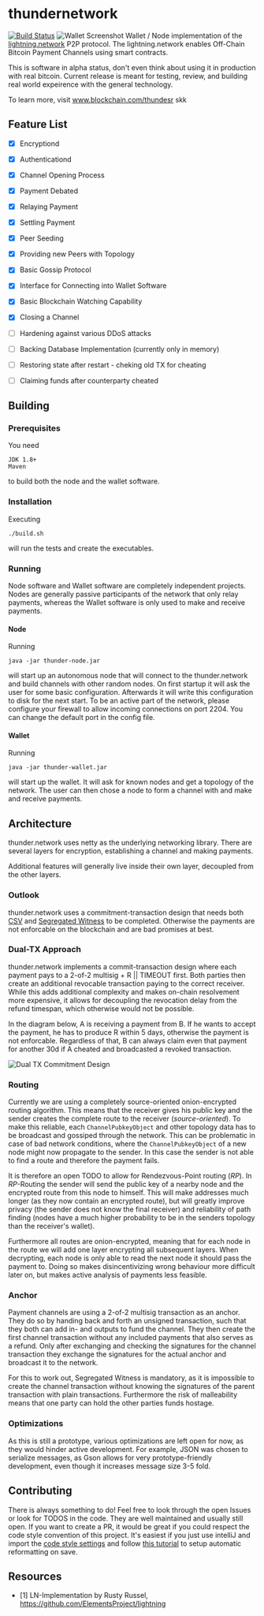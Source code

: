 # thundernetwork

[![Build Status](https://travis-ci.org/blockchain/thunder.svg?branch=master)](https://travis-ci.org/blockchain/thunder)
![Wallet Screenshot](docs/screenshot.png)
Wallet / Node implementation of the [lightning.network](http://lightning.network/) P2P protocol. The lightning.network enables Off-Chain Bitcoin Payment Channels using smart contracts.

This is software in alpha status, don't even think about using it in production with real bitcoin. Current release is meant for testing, review, and building real world expeirence with the general technology. 

To learn more, visit www.blockchain.com/thundesr skk

## Feature List
- [X] Encryptiond
- [X] Authenticationd 
- [X] Channel Opening Process 
- [X] Payment Debated
- [X] Relaying Payment
- [X] Settling Payment
- [X] Peer Seeding
- [X] Providing new Peers with Topology
- [X] Basic Gossip Protocol
- [X] Interface for Connecting into Wallet Software
- [X] Basic Blockchain Watching Capability
- [X] Closing a Channel
- [ ] Hardening against various DDoS attacks
- [ ] Backing Database Implementation (currently only in memory)
- [ ] Restoring state after restart - cheking old TX for cheating
- [ ] Claiming funds after counterparty cheated


## Building

### Prerequisites

You need
```
JDK 1.8+
Maven
```
to build both the node and the wallet software.

### Installation

Executing
```
./build.sh
```
will run the tests and create the executables.

### Running

Node software and Wallet software are completely independent projects. Nodes are generally passive participants of the network that only relay payments, whereas the Wallet software is only used to make and receive payments.

#### Node

Running
```
java -jar thunder-node.jar
```

will start up an autonomous node that will connect to the thunder.network and build channels with other random nodes. On first startup it will ask the user for some basic configuration. Afterwards it will write this configuration to disk for the next start. To be an active part of the network, please configure your firewall to allow incoming connections on port 2204. You can change the default port in the config file.

#### Wallet

Running
```
java -jar thunder-wallet.jar
```
will start up the wallet. It will ask for known nodes and get a topology of the network. The user can then chose a node to form a channel with and make and receive payments.


## Architecture

thunder.network uses netty as the underlying networking library. There are several layers for encryption, establishing a channel and making payments.

Additional features will generally live inside their own layer, decoupled from the other layers.

### Outlook

thunder.network uses a commitment-transaction design that needs both [CSV](https://github.com/bitcoin/bips/blob/master/bip-0112.mediawiki) and [Segregated Witness](https://github.com/bitcoin/bips/blob/master/bip-0141.mediawiki) to be completed. Otherwise the payments are not enforcable on the blockchain and are bad promises at best.


### Dual-TX Approach

thunder.network implements a commit-transaction design where each payment pays to a 2-of-2 multisig + R || TIMEOUT first. Both parties then create an additional revocable transaction paying to the correct receiver. While this adds additional complexity and makes on-chain resolvement more expensive, it allows for decoupling the revocation delay from the refund timespan, which otherwise would not be possible.

In the diagram below, A is receiving a payment from B. If he wants to accept the payment, he has to produce R within 5 days, otherwise the payment is not enforcable. Regardless of that, B can always claim even that payment for another 30d if A cheated and broadcasted a revoked transaction.

![Dual TX Commitment Design](docs/dual-tx-diagram.png)

### Routing

Currently we are using a completely source-oriented onion-encrypted routing algorithm. This means that the receiver gives his public key and the sender creates the complete route to the receiver (_source-oriented_). To make this reliable, each `ChannelPubkeyObject` and other topology data has to be broadcast and gossiped through the network. This can be problematic in case of bad network conditions, where the `ChannelPubkeyObject` of a new node might now propagate to the sender. In this case the sender is not able to find a route and therefore the payment fails.

It is therefore an open TODO to allow for Rendezvous-Point routing (_RP_). In _RP_-Routing the sender will send the public key of a nearby node and the encrypted route from this node to himself. This will make addresses much longer (as they now contain an encrypted route), but will greatly improve privacy (the sender does not know the final receiver) and reliability of path finding (nodes have a much higher probability to be in the senders topology than the receiver's wallet).

Furthermore all routes are onion-encrypted, meaning that for each node in the route we will add one layer encrypting all subsequent layers. When decrypting, each node is only able to read the next node it should pass the payment to. Doing so makes disincentivizing wrong behaviour more difficult later on, but makes active analysis of payments less feasible.

### Anchor

Payment channels are using a 2-of-2 multisig transaction as an anchor. They do so by handing back and forth an unsigned transaction, such that they both can add in- and outputs to fund the channel. They then create the first channel transaction without any included payments that also serves as a refund. Only after exchanging and checking the signatures for the channel transaction they exchange the signatures for the actual anchor and broadcast it to the network.

For this to work out, Segregated Witness is mandatory, as it is impossible to create the channel transaction without knowing the signatures of the parent transaction with plain transactions. Furthermore the risk of malleability means that one party can hold the other parties funds hostage.

### Optimizations

As this is still a prototype, various optimizations are left open for now, as they would hinder active development. For example, JSON was chosen to serialize messages, as Gson allows for very prototype-friendly development, even though it increases message size 3-5 fold.


## Contributing

There is always something to do!
Feel free to look through the open Issues or look for TODOS in the code. They are well maintained and usually still open.
If you want to create a PR, it would be great if you could respect the code style convention of this project. It's easiest if you just use intelliJ and import the [code style settings](CodeStyle.jar) and follow [this tutorial](http://stackoverflow.com/a/5581992) to setup automatic reformatting on save.

## Resources

- [1] LN-Implementation by Rusty Russel, https://github.com/ElementsProject/lightning
